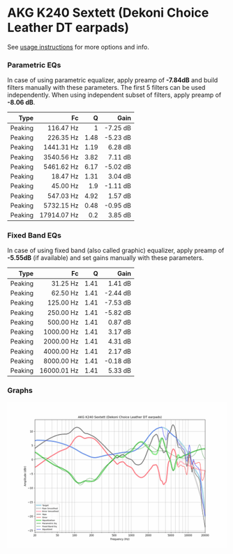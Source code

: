 # AKG K240 Sextett (Dekoni Choice Leather DT earpads)
See [usage instructions](https://github.com/jaakkopasanen/AutoEq#usage) for more options and info.

### Parametric EQs
In case of using parametric equalizer, apply preamp of **-7.84dB** and build filters manually
with these parameters. The first 5 filters can be used independently.
When using independent subset of filters, apply preamp of **-8.06 dB**.

| Type    | Fc          |    Q | Gain     |
|--------:|------------:|-----:|---------:|
| Peaking | 116.47 Hz   | 1    | -7.25 dB |
| Peaking | 226.35 Hz   | 1.48 | -5.23 dB |
| Peaking | 1441.31 Hz  | 1.19 | 6.28 dB  |
| Peaking | 3540.56 Hz  | 3.82 | 7.11 dB  |
| Peaking | 5461.62 Hz  | 6.17 | -5.02 dB |
| Peaking | 18.47 Hz    | 1.31 | 3.04 dB  |
| Peaking | 45.00 Hz    | 1.9  | -1.11 dB |
| Peaking | 547.03 Hz   | 4.92 | 1.57 dB  |
| Peaking | 5732.15 Hz  | 0.48 | -0.95 dB |
| Peaking | 17914.07 Hz | 0.2  | 3.85 dB  |

### Fixed Band EQs
In case of using fixed band (also called graphic) equalizer, apply preamp of **-5.55dB**
(if available) and set gains manually with these parameters.

| Type    | Fc          |    Q | Gain     |
|--------:|------------:|-----:|---------:|
| Peaking | 31.25 Hz    | 1.41 | 1.41 dB  |
| Peaking | 62.50 Hz    | 1.41 | -2.44 dB |
| Peaking | 125.00 Hz   | 1.41 | -7.53 dB |
| Peaking | 250.00 Hz   | 1.41 | -5.82 dB |
| Peaking | 500.00 Hz   | 1.41 | 0.87 dB  |
| Peaking | 1000.00 Hz  | 1.41 | 3.17 dB  |
| Peaking | 2000.00 Hz  | 1.41 | 4.31 dB  |
| Peaking | 4000.00 Hz  | 1.41 | 2.17 dB  |
| Peaking | 8000.00 Hz  | 1.41 | -0.18 dB |
| Peaking | 16000.01 Hz | 1.41 | 5.33 dB  |

### Graphs
![](./AKG%20K240%20Sextett%20(Dekoni%20Choice%20Leather%20DT%20earpads).png)
